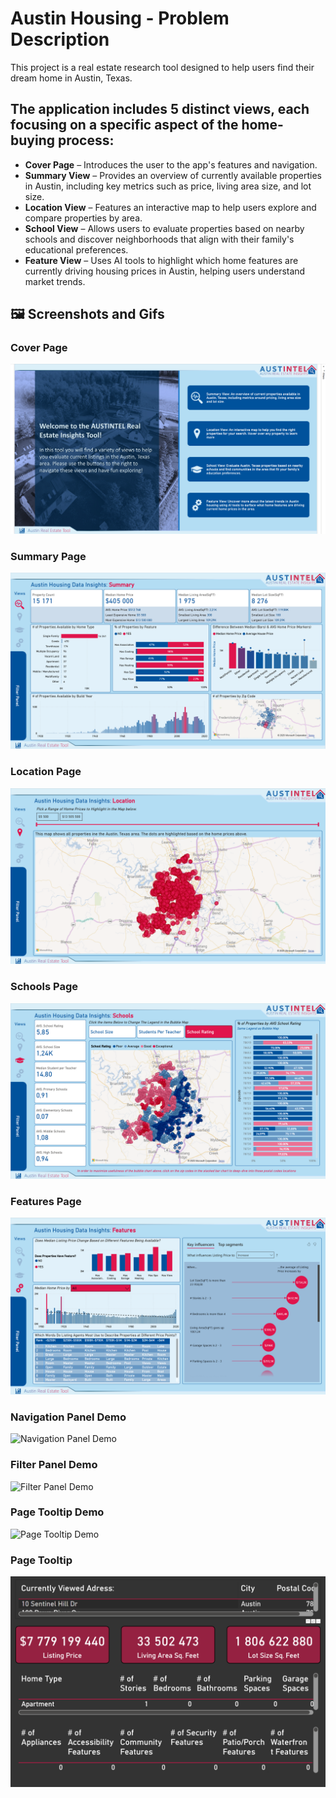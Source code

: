 # Austin Housing - Problem Description

This project is a real estate research tool designed to help users find their dream home in Austin, Texas.

## The application includes 5 distinct views, each focusing on a specific aspect of the home-buying process:
- **Cover Page** – Introduces the user to the app's features and navigation.
- **Summary View** – Provides an overview of currently available properties in Austin, including key metrics such as price, living area size, and lot size.
- **Location View** – Features an interactive map to help users explore and compare properties by area.
- **School View** – Allows users to evaluate properties based on nearby schools and discover neighborhoods that align with their family's educational preferences.
- **Feature View** – Uses AI tools to highlight which home features are currently driving housing prices in Austin, helping users understand market trends.

## 🖼️ Screenshots and Gifs

### Cover Page
![Cover Page](./Screenshots_Gifs/Cover_Page.png)

### Summary Page
![Summary Page](./Screenshots_Gifs/Summary%20Page.png)

### Location Page
![Location Page](./Screenshots_Gifs/Location%20Page.png)

### Schools Page
![Schools Page](./Screenshots_Gifs/Schools%20Page.png)

### Features Page
![Features Page](./Screenshots_Gifs/Features%20Page.png)

### Navigation Panel Demo
![Navigation Panel Demo](./Screenshots_Gifs/Navigation%20Panel.gif)

### Filter Panel Demo
![Filter Panel Demo](./Screenshots_Gifs/Filter_Panel_Demo.gif)

### Page Tooltip Demo
![Page Tooltip Demo](./Screenshots_Gifs/Page_Tooltip_Demo.gif)

### Page Tooltip
![Page Tooltip](./Screenshots_Gifs/Page_Tooltip.png)

